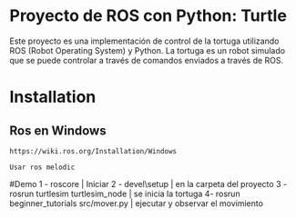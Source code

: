 # Proyecto de ROS con Python: Turtle
Este proyecto es una implementación de control de la tortuga utilizando ROS (Robot Operating System) y Python. La tortuga es un robot simulado que se puede controlar a través de comandos enviados a través de ROS.

# Installation
## Ros en Windows

  ``` https://wiki.ros.org/Installation/Windows ```

  ```Usar ros melodic ```

#Demo
1 - roscore | Iniciar
2 - devel\setup | en la carpeta del proyecto
3 - rosrun turtlesim turtlesim_node | se inicia la tortuga
4-  rosrun beginner_tutorials src/mover.py | ejecutar y observar el movimiento
